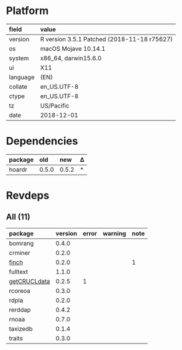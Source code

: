 # Platform

|field    |value                                       |
|:--------|:-------------------------------------------|
|version  |R version 3.5.1 Patched (2018-11-18 r75627) |
|os       |macOS Mojave 10.14.1                        |
|system   |x86_64, darwin15.6.0                        |
|ui       |X11                                         |
|language |(EN)                                        |
|collate  |en_US.UTF-8                                 |
|ctype    |en_US.UTF-8                                 |
|tz       |US/Pacific                                  |
|date     |2018-12-01                                  |

# Dependencies

|package |old   |new   |Δ  |
|:-------|:-----|:-----|:--|
|hoardr  |0.5.0 |0.5.2 |*  |

# Revdeps

## All (11)

|package                                  |version |error |warning |note |
|:----------------------------------------|:-------|:-----|:-------|:----|
|bomrang                                  |0.4.0   |      |        |     |
|crminer                                  |0.2.0   |      |        |     |
|[finch](problems.md#finch)               |0.2.0   |      |        |1    |
|fulltext                                 |1.1.0   |      |        |     |
|[getCRUCLdata](problems.md#getcrucldata) |0.2.5   |1     |        |     |
|rcoreoa                                  |0.3.0   |      |        |     |
|rdpla                                    |0.2.0   |      |        |     |
|rerddap                                  |0.4.2   |      |        |     |
|rnoaa                                    |0.7.0   |      |        |     |
|taxizedb                                 |0.1.4   |      |        |     |
|traits                                   |0.3.0   |      |        |     |

